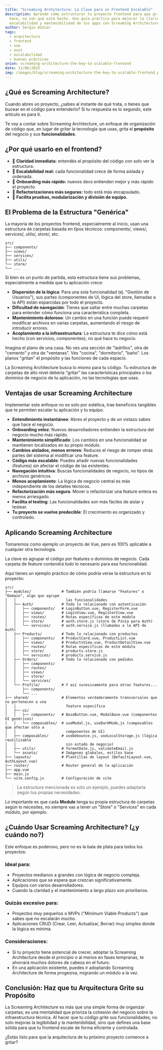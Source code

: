 ```yaml
---
title: "Screaming Architecture: La Clave para un Frontend Escalable"
description: Aprende cómo estructurar tu proyecto frontend para que grite lo que
  hace, no con qué está hecho. Una guía práctica para mejorar la claridad,
  escalabilidad y mantenibilidad de tus apps con Screaming Architecture.
author: Sergio Azócar
tags:
  - arquitectura
  - frontend
  - vue
  - nuxt
  - escalabilidad
  - buenas prácticas
union: screaming-architecture-the-key-to-scalable-frontend
date: 11/06/2025
img: /images/blog/screaming-architecture-the-key-to-scalable-frontend.png
---
```


## ¿Qué es Screaming Architecture?

Cuando abres un proyecto, ¿sabes al instante de qué trata, o tienes que bucear en el código para entenderlo? Si tu respuesta es lo segundo, este artículo es para ti.

Te voy a contar sobre Screaming Architecture, un enfoque de organización de código que, en lugar de gritar la tecnología que usas, grita el **propósito** del negocio y sus **funcionalidades**.

## ¿Por qué usarlo en el frontend?

- 🧭 **Claridad inmediata:** entendés el propósito del código con solo ver la estructura.
- 🧱 **Escalabilidad real:** cada funcionalidad crece de forma aislada y ordenada.
- 👥 **Onboarding más rápido:** nuevos devs entienden mejor y más rápido el proyecto.
- 🧹 **Refactorizaciones más seguras:** todo está más encapsulado.
- 🚀 **Facilita pruebas, modularización y división de equipo.**

## El Problema de la Estructura "Genérica"

La mayoría de los proyectos frontend, especialmente al inicio, usan una estructura de carpetas basada en tipos técnicos: components/, views/, services/, utils/, store/, etc.

```text
src/
├── components/
├── views/
├── services/
├── utils/
└── store/
└── ...
```

Si bien es un punto de partida, esta estructura tiene sus problemas, especialmente a medida que tu aplicación crece:

- **Dispersión de la lógica**: Para una sola funcionalidad (ej. "Gestión de Usuarios"), sus partes (componentes de UI, lógica del store, llamadas a la API) están esparcidas por todo el proyecto.
- **Dificultad de navegación**: Tienes que saltar entre muchas carpetas para entender cómo funciona una característica completa.
- **Mantenimiento doloroso**: Un cambio en una función puede requerir modificar archivos en varias carpetas, aumentando el riesgo de introducir errores.
- **Acoplamiento a la infraestructura**: La estructura te dice cómo está hecho (con servicios, componentes), no qué hace tu negocio.

Imagina el plano de una casa. No ves una sección de "ladrillos", otra de "cemento" y otra de "ventanas". Ves "cocina", "dormitorio", "baño". Los planos "gritan" el propósito y las funciones de cada espacio.

La Screaming Architecture busca lo mismo para tu código. Tu estructura de carpetas de alto nivel debería "gritar" las características principales o los dominios de negocio de tu aplicación, no las tecnologías que usas.

## Ventajas de usar Screaming Architecture

Implementar este enfoque no es solo por estética, trae beneficios tangibles que te permiten escalar tu aplicación y tu equipo.

- **Entendimiento instantáneo**: Abres el proyecto y de un vistazo sabes que hace el negocio.
- **Onboarding veloz**: Nuevos desarrolladores entienden la estructura del negocio mucho más rápido.
- **Mantenimiento simplificado**: Los cambios en una funcionalidad se mantienen localizados en su propio módulo.
- **Cambios aislados, menos errores**: Reduces el riesgo de romper otras partes del sistema al modificar una feature.
- **Código más escalable**: Puedes añadir nuevas funcionalidades (features) sin afectar el código de las existentes.
- **Navegación intuitiva**: Buscas funcionalidades de negocio, no tipos de archivos genéricos.
- **Menos acoplamiento**: La lógica de negocio central es más independiente de los detalles técnicos.
- **Refactorización más segura**: Mover o refactorizar una feature entera es menos arriesgado.
- **Facilita el testing**: Las funcionalidades son más fáciles de aislar y testear.
- **Tu proyecto se vuelve predecible**: El crecimiento es organizado y controlado.

## Aplicando Screaming Architecture

Tomaremos como ejemplo un proyecto de Vue, pero es 100% aplicable a cualquier otra tecnología.

La clave es agrupar el código por features o dominios de negocio. Cada carpeta de feature contendrá todo lo necesario para esa funcionalidad.

Aquí tienes un ejemplo práctico de cómo podría verse la estructura en tú proyecto:

```text
src/
├── modules/              # También podría llamarse "Features" o "Domain", algo que agrupe
│   │                       las funcionalidades
│   ├── Auth/             # Todo lo relacionado con autenticación
│   │   ├── components/   # LoginButton.vue, RegisterForm.vue
│   │   ├── views/        # LoginView.vue, RegisterView.vue
│   │   ├── routes/       # Rutas específicas de este módulo
│   │   ├── store/        # auth.store.js (store de Pinia para Auth)
│   │   └── services/     # auth.service.js (llamadas a la API de Auth)
│   ├── Products/         # Todo lo relacionado con productos
│   │   ├── components/   # ProductCard.vue, ProductList.vue
│   │   ├── views/        # ProductsView.vue, ProductDetailView.vue
│   │   ├── routes/       # Rutas específicas de este módulo
│   │   ├── store/        # products.store.js
│   │   └── services/     # products.service.js
│   ├── Orders/           # Todo lo relacionado con pedidos
│   │   ├── components/
│   │   ├── routes/
│   │   ├── views/
│   │   ├── store/
│   │   └── services/
│   └── Profile/          # Y así sucesivamente para otras features...
│       ├── components/
│       └── ...
├── shared/               # Elementos verdaderamente transversales que no pertenecen a una
│   │                       feature específica
│   ├── ui/
│   │   ├── components/   # BaseButton.vue, ModalBase.vue (componentes UI genéricos)
│   │   └── composables/  # useModal.js, useDarkMode,js (composables que afectan sólo a
│   │                       componentes de UI)
│   ├── composables/      # useDebounce.js, useLocalStorage.js (lógica reutilizable
│   │                       sin estado de negocio)
│   ├── utils/            # formatDate.js, validateEmail.js
│   └── assets/           # Imágenes globales, estilos base
├── layouts/              # Plantillas de layout (DefaultLayout.vue, AuthLayout.vue)
├── router/               # Router general de la aplicación
├── app.vue
├── main.js
└── vite.config.js        # Configuración de vite
```

> La estructura mencionada es sólo un ejemplo, puedes adaptarla según tus propias necesidades.

Lo importante es que cada **Module** tenga su propia estructura de carpetas según lo necesites, no siempre vas a tener un "Store" o "Services" en cada módulo, por ejemplo.

## ¿Cuándo Usar Screaming Architecture? (¿y cuándo no?)

Este enfoque es poderoso, pero no es la bala de plata para todos los proyectos:

### Ideal para:

- Proyectos medianos a grandes con lógica de negocio compleja.
- Aplicaciones que se espera que crezcan significativamente.
- Equipos con varios desarrolladores.
- Cuando la claridad y el mantenimiento a largo plazo son prioritarios.

### Quizás excesivo para:

- Proyectos muy pequeños o MVPs ("Minimum Viable Products") que sabes que no escalarán mucho.
- Aplicaciones CRUD (Crear, Leer, Actualizar, Borrar) muy simples donde la lógica es mínima.

### Consideraciones:

- Si tu proyecto tiene potencial de crecer, adoptar la Screaming Architecture desde el principio o al menos en fases tempranas, te ahorrará muchos dolores de cabeza en el futuro.
- En una aplicación existente, puedes ir adoptando Screaming Architecture de forma progesiva, migrando un módulo a la vez.

## Conclusión: Haz que tu Arquitectura Grite su Propósito

La Screaming Architecture es más que una simple forma de organizar carpetas; es una mentalidad que prioriza la cohesión del negocio sobre la infraestructura técnica. Al hacer que tu código grite sus funcionalidades, no solo mejoras la legibilidad y la mantenibilidad, sino que defines una base sólida para que tu frontend escale de forma eficiente y controlada.

¿Estás listo para que la arquitectura de tu próximo proyecto comience a gritar?
